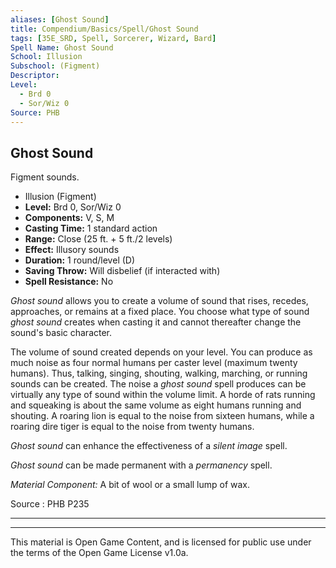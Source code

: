 ```yaml
---
aliases: [Ghost Sound]
title: Compendium/Basics/Spell/Ghost Sound
tags: [35E_SRD, Spell, Sorcerer, Wizard, Bard]
Spell Name: Ghost Sound
School: Illusion
Subschool: (Figment)
Descriptor: 
Level:
  - Brd 0
  - Sor/Wiz 0
Source: PHB
---
```



## Ghost Sound

Figment sounds.

*   Illusion (Figment)
*   **Level:** Brd 0, Sor/Wiz 0
*   **Components:** V, S, M
*   **Casting Time:** 1 standard action
*   **Range:** Close (25 ft. + 5 ft./2 levels)
*   **Effect:** Illusory sounds
*   **Duration:** 1 round/level (D)
*   **Saving Throw:** Will disbelief (if interacted with)
*   **Spell Resistance:** No

<p><i>Ghost sound</i> allows you to create a volume of sound that rises, recedes, approaches, or remains at a fixed place. You choose what type of sound <i>ghost sound</i> creates when casting it and cannot thereafter change the sound's basic character.</p><p>The volume of sound created depends on your level. You can produce as much noise as four normal humans per caster level (maximum twenty humans). Thus, talking, singing, shouting, walking, marching, or running sounds can be created. The noise a <i>ghost sound</i> spell produces can be virtually any type of sound within the volume limit. A horde of rats running and squeaking is about the same volume as eight humans running and shouting. A roaring lion is equal to the noise from sixteen humans, while a roaring dire tiger is equal to the noise from twenty humans.</p><p><i>Ghost sound</i> can enhance the effectiveness of a <i>silent image</i> spell.</p><p><i>Ghost sound</i> can be made permanent with a <i>permanency</i> spell.</p><p><i>Material Component:</i> A bit of wool or a small lump of wax.</p>

Source : PHB P235

---

---

This material is Open Game Content, and is licensed for public use under
the terms of the Open Game License v1.0a.
